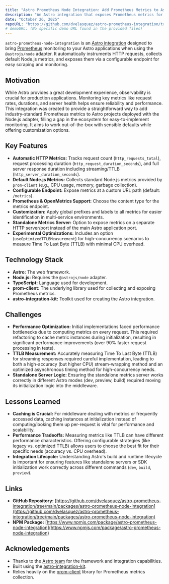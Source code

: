 ```yaml
---
title: "Astro Prometheus Node Integration: Add Prometheus Metrics to Astro"
description: "An Astro integration that exposes Prometheus metrics for your Astro site running with the Node.js adapter."
date: "October 26, 2025"
repoURL: "https://github.com/dvelasquez/astro-prometheus-integration/tree/main/packages/astro-prometheus-node-integration"
# demoURL: (No specific demo URL found in the provided files)
---
```


`astro-prometheus-node-integration` is an [Astro integration](https://docs.astro.build/en/guides/integrations-guide/) designed to bring [Prometheus](https://prometheus.io/) monitoring to your Astro applications when using the `@astrojs/node` adapter. It automatically instruments HTTP requests, collects default Node.js metrics, and exposes them via a configurable endpoint for easy scraping and monitoring.

## Motivation

While Astro provides a great development experience, observability is crucial for production applications. Monitoring key metrics like request rates, durations, and server health helps ensure reliability and performance. This integration was created to provide a straightforward way to add industry-standard Prometheus metrics to Astro projects deployed with the Node.js adapter, filling a gap in the ecosystem for easy-to-implement monitoring. It aims to work out-of-the-box with sensible defaults while offering customization options.

## Key Features

- **Automatic HTTP Metrics:** Tracks request count (`http_requests_total`), request processing duration (`http_request_duration_seconds`), and full server response duration including streaming/TTLB (`http_server_duration_seconds`).
- **Default Node.js Metrics:** Collects standard Node.js metrics provided by `prom-client` (e.g., CPU usage, memory, garbage collection).
- **Configurable Endpoint:** Expose metrics at a custom URL path (default: `/metrics`).
- **Prometheus & OpenMetrics Support:** Choose the content type for the metrics endpoint.
- **Customization:** Apply global prefixes and labels to all metrics for easier identification in multi-service environments.
- **Standalone Metrics Server:** Option to expose metrics on a separate HTTP server/port instead of the main Astro application port.
- **Experimental Optimizations:** Includes an option (`useOptimizedTTLBMeasurement`) for high-concurrency scenarios to measure Time To Last Byte (TTLB) with minimal CPU overhead.

## Technology Stack

- **Astro:** The web framework.
- **Node.js:** Requires the `@astrojs/node` adapter.
- **TypeScript:** Language used for development.
- **prom-client:** The underlying library used for collecting and exposing Prometheus metrics.
- **astro-integration-kit:** Toolkit used for creating the Astro integration.

## Challenges

- **Performance Optimization:** Initial implementations faced performance bottlenecks due to computing metrics on every request. This required refactoring to cache metric instances during initialization, resulting in significant performance improvements (over 90% faster request processing in tests).
- **TTLB Measurement:** Accurately measuring Time To Last Byte (TTLB) for streaming responses required careful implementation, leading to both a high-accuracy (but higher CPU) stream-wrapping method and an optimized asynchronous timing method for high-concurrency needs.
- **Standalone Server Logic:** Ensuring the standalone metrics server works correctly in different Astro modes (dev, preview, build) required moving its initialization logic into the middleware.

## Lessons Learned

- **Caching is Crucial:** For middleware dealing with metrics or frequently accessed data, caching instances at initialization instead of computing/looking them up per-request is vital for performance and scalability.
- **Performance Tradeoffs:** Measuring metrics like TTLB can have different performance characteristics. Offering configurable strategies (like legacy vs. optimized TTLB) allows users to choose the best fit for their specific needs (accuracy vs. CPU overhead).
- **Integration Lifecycle:** Understanding Astro's build and runtime lifecycle is important for ensuring features like standalone servers or SDK initialization work correctly across different commands (`dev`, `build`, `preview`).

## Links

- **GitHub Repository:** [https://github.com/dvelasquez/astro-prometheus-integration/tree/main/packages/astro-prometheus-node-integration](https://github.com/dvelasquez/astro-prometheus-integration/tree/main/packages/astro-prometheus-node-integration)
- **NPM Package:** [https://www.npmjs.com/package/astro-prometheus-node-integration](https://www.npmjs.com/package/astro-prometheus-node-integration)

## Acknowledgements

- Thanks to the [Astro team](https://astro.build/) for the framework and integration capabilities.
- Built using the [astro-integration-kit](https://github.com/florian-lefebvre/astro-integration-kit).
- Relies heavily on the [prom-client](https://github.com/siimon/prom-client) library for Prometheus metrics collection.

